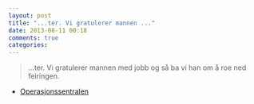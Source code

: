 ```yaml
---
layout: post
title: "...ter. Vi gratulerer mannen ..."
date: 2013-08-11 00:18
comments: true
categories: 
---
```


> ...ter. Vi gratulerer mannen med jobb og så ba vi han om å roe ned feiringen.
- [Operasjonssentralen](https://www.twitter.com/oslopolitiops/status/366639768618012672?p=v)
